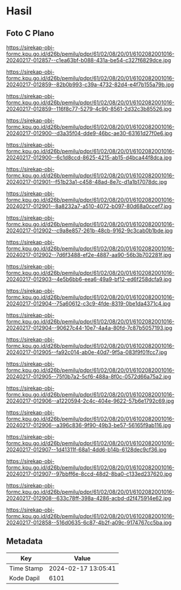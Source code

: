 # Hasil

## Foto C Plano

https://sirekap-obj-formc.kpu.go.id/d26b/pemilu/pdpr/61/02/08/20/01/6102082001016-20240217-012857--c1ea63bf-b088-431a-be54-c327f6829dce.jpg

https://sirekap-obj-formc.kpu.go.id/d26b/pemilu/pdpr/61/02/08/20/01/6102082001016-20240217-012859--82b0b993-c39a-4732-82d4-e4f7b155a79b.jpg

https://sirekap-obj-formc.kpu.go.id/d26b/pemilu/pdpr/61/02/08/20/01/6102082001016-20240217-012859--116f8c77-5279-4c90-8561-2d32c3b85526.jpg

https://sirekap-obj-formc.kpu.go.id/d26b/pemilu/pdpr/61/02/08/20/01/6102082001016-20240217-012900--d3a35f04-dde9-46bc-ae30-63161d27f0e6.jpg

https://sirekap-obj-formc.kpu.go.id/d26b/pemilu/pdpr/61/02/08/20/01/6102082001016-20240217-012900--6c1d8ccd-8625-4215-ab15-d4bca44f8dca.jpg

https://sirekap-obj-formc.kpu.go.id/d26b/pemilu/pdpr/61/02/08/20/01/6102082001016-20240217-012901--f51b23a1-c458-48ad-8e7c-d1a1b17078dc.jpg

https://sirekap-obj-formc.kpu.go.id/d26b/pemilu/pdpr/61/02/08/20/01/6102082001016-20240217-012901--8a8232a7-a510-4072-b097-80d68a0ccef7.jpg

https://sirekap-obj-formc.kpu.go.id/d26b/pemilu/pdpr/61/02/08/20/01/6102082001016-20240217-012902--c9a8e857-261b-48cb-9162-9c3cab0b1bde.jpg

https://sirekap-obj-formc.kpu.go.id/d26b/pemilu/pdpr/61/02/08/20/01/6102082001016-20240217-012902--7d6f3488-ef2e-4887-aa90-56b3b702281f.jpg

https://sirekap-obj-formc.kpu.go.id/d26b/pemilu/pdpr/61/02/08/20/01/6102082001016-20240217-012903--4e5b6bb6-eea6-49a9-bf12-ed6f258dcfa9.jpg

https://sirekap-obj-formc.kpu.go.id/d26b/pemilu/pdpr/61/02/08/20/01/6102082001016-20240217-012904--75a60612-c3c9-4fde-8319-0be1da4371c4.jpg

https://sirekap-obj-formc.kpu.go.id/d26b/pemilu/pdpr/61/02/08/20/01/6102082001016-20240217-012904--90627c44-10e7-4a4a-80fd-7c87b5057193.jpg

https://sirekap-obj-formc.kpu.go.id/d26b/pemilu/pdpr/61/02/08/20/01/6102082001016-20240217-012905--fa92c014-ab0e-40d7-9f5a-083f9f01fcc7.jpg

https://sirekap-obj-formc.kpu.go.id/d26b/pemilu/pdpr/61/02/08/20/01/6102082001016-20240217-012905--75f0b7a2-5cf6-488a-8f0c-0572d66a75a2.jpg

https://sirekap-obj-formc.kpu.go.id/d26b/pemilu/pdpr/61/02/08/20/01/6102082001016-20240217-012906--a1220594-2c4c-404e-9622-57b6e1792c69.jpg

https://sirekap-obj-formc.kpu.go.id/d26b/pemilu/pdpr/61/02/08/20/01/6102082001016-20240217-012906--a396c836-9f90-49b3-be57-56165f9ab116.jpg

https://sirekap-obj-formc.kpu.go.id/d26b/pemilu/pdpr/61/02/08/20/01/6102082001016-20240217-012907--1d41311f-68a1-4dd6-b14b-6128dec9cf36.jpg

https://sirekap-obj-formc.kpu.go.id/d26b/pemilu/pdpr/61/02/08/20/01/6102082001016-20240217-012907--97bbff6e-8ccd-48d2-8ba0-c133ed237620.jpg

https://sirekap-obj-formc.kpu.go.id/d26b/pemilu/pdpr/61/02/08/20/01/6102082001016-20240217-012908--633c78ff-398a-4286-acbd-d2f475914e62.jpg

https://sirekap-obj-formc.kpu.go.id/d26b/pemilu/pdpr/61/02/08/20/01/6102082001016-20240217-012858--516d0635-6c87-4b2f-a09c-9174767cc5ba.jpg


## Metadata

| Key        | Value               |
| ---------- | ------------------- |
| Time Stamp | 2024-02-17 13:05:41 |
| Kode Dapil | 6101                |



